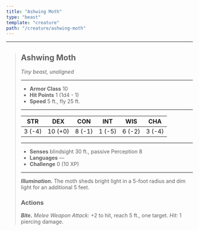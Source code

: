 ```yaml
---
title: "Ashwing Moth"
type: "beast"
template: "creature"
path: "/creature/ashwing-moth"
---
```


___
>
> ## Ashwing Moth
>*Tiny beast, unaligned*
> ___
>
> - **Armor Class** 10
> - **Hit Points** 1 (1d4 - 1)
> - **Speed** 5 ft., fly 25 ft.
>___
>
>|STR|DEX|CON|INT|WIS|CHA|
>|:---:|:---:|:---:|:---:|:---:|:---:|
>|3 (-4)|10 (+0)|8 (-1)|1 (-5)|6 (-2)|3 (-4)|
>___
>
> - **Senses** blindsight 30 ft., passive Perception 8
> - **Languages** —
> - **Challenge** 0 (10 XP)
> ___
>
> ***Illumination.*** The moth sheds bright light in a 5-foot radius and dim light for an additional 5 feet.
>
> ### Actions
> ***Bite.*** *Melee Weapon Attack:* +2 to hit, reach 5 ft., one target. *Hit:* 1 piercing damage.
